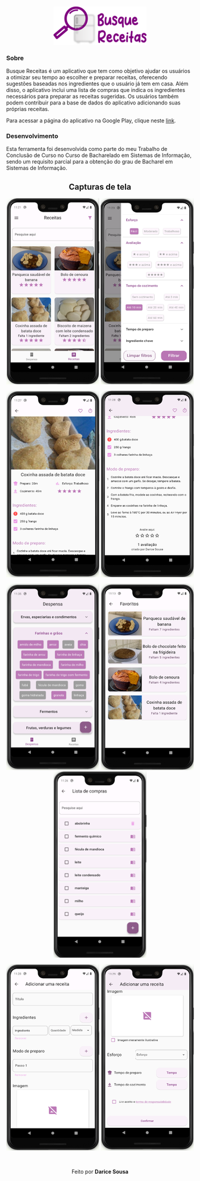 <p align="center">
    <img src="./assets/images/splash.png" width="250"/>
</p>

### Sobre
Busque Receitas é um aplicativo que tem como objetivo ajudar os usuários a otimizar seu tempo ao escolher e preparar receitas, oferecendo sugestões baseadas nos ingredientes que o usuário já tem em casa. Além disso, o aplicativo inclui uma lista de compras que indica os ingredientes necessários para preparar as receitas sugeridas. Os usuários também podem contribuir para a base de dados do aplicativo adicionando suas próprias receitas.


Para acessar a página do aplicativo na Google Play, clique neste <a href="https://play.google.com/store/apps/details?id=com.wellmath.busque_receitas" target="_blank">link</a>.

### Desenvolvimento
Esta ferramenta foi desenvolvida como parte do meu Trabalho de Conclusão de Curso no Curso de Bacharelado em Sistemas de Informação, sendo um requisito parcial para a obtenção do grau de Bacharel em Sistemas de Informação.

<h2 align="center">Capturas de tela</h2>
<p align="center">
    <img src="./assets/images/screens/app-receitas.png" width="250" height="500"/>
    <img src="./assets/images/screens/app-filtro1.png" width="250" height="500"/>
</p>

<p align="center">
    <img src="./assets/images/screens/app-receita1.png" width="250" height="500"/>
    <img src="./assets/images/screens/app-receita2.png" width="250" height="500"/>
</p>

<p align="center">
    <img src="./assets/images/screens/app-despensa1.png" width="250" height="500"/>
    <img src="./assets/images/screens/app-favoritos.png" width="250" height="500"/>
    <img src="./assets/images/screens/app-lista_compras1.png" width="250" height="500"/>
</p>


<p align="center">
    <img src="./assets/images/screens/app-cadastrar1.png" width="250" height="500"/>
    <img src="./assets/images/screens/app-cadastrar2.png" width="250" height="500"/>
</p>


<br>
<p align="center">
   Feito por <b>Darice Sousa</b>
</p>
